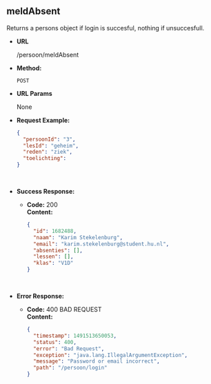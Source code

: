 **meldAbsent**
----

Returns a persons object if login is succesful, nothing if unsuccesfull.

* **URL**

  /persoon/meldAbsent

* **Method:**

  `POST` 

* **URL Params**

   None

* **Request Example:**

  ```json
  {
    "persoonId": "3",
    "lesId": "geheim",
    "reden": "ziek",
    "toelichting":
  }
  ```

  ​

* **Success Response:**

  * **Code:** 200 <br />
    **Content:** 

    ```json
    {
      "id": 1682488,
      "naam": "Karim Stekelenburg",
      "email": "karim.stekelenburg@student.hu.nl",
      "absenties": [],
      "lessen": [],
      "klas": "V1D"
    }
    ```

    ​

* **Error Response:**

  * **Code:** 400 BAD REQUEST <br />
    **Content:**

    ```json
    {
      "timestamp": 1491513650053,
      "status": 400,
      "error": "Bad Request",
      "exception": "java.lang.IllegalArgumentException",
      "message": "Password or email incorrect",
      "path": "/persoon/login"
    }
    ```
